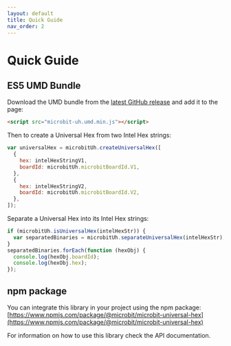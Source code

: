 ```yaml
---
layout: default
title: Quick Guide
nav_order: 2
---
```


# Quick Guide

## ES5 UMD Bundle

Download the UMD bundle from the
[latest GitHub release](https://github.com/microbit-foundation/microbit-universal-hex/releases/latest)
and add it to the page:

```html
<script src="microbit-uh.umd.min.js"></script>
```

Then to create a Universal Hex from two Intel Hex strings:

```js
var universalHex = microbitUh.createUniversalHex([
  {
    hex: intelHexStringV1,
    boardId: microbitUh.microbitBoardId.V1,
  },
  {
    hex: intelHexStringV2,
    boardId: microbitUh.microbitBoardId.V2,
  },
]);
```

Separate a Universal Hex into its Intel Hex strings:

```js
if (microbitUh.isUniversalHex(intelHexStr)) {
  var separatedBinaries = microbitUh.separateUniversalHex(intelHexStr);
}
separatedBinaries.forEach(function (hexObj) {
  console.log(hexObj.boardId);
  console.log(hexObj.hex);
});
```

## npm package

You can integrate this library in your project using the npm package:
[https://www.npmjs.com/package/@microbit/microbit-universal-hex](https://www.npmjs.com/package/@microbit/microbit-universal-hex)

For information on how to use this library check the API documentation.
